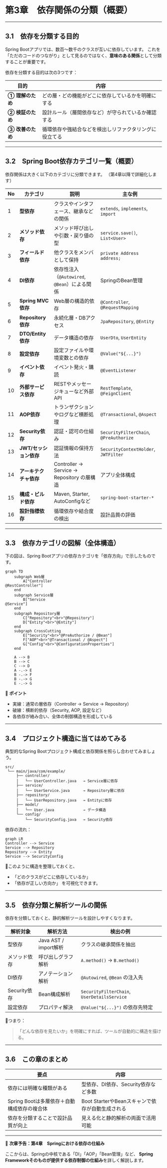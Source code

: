 # 第3章　依存関係の分類（概要）

---

## 3.1　依存を分類する目的

Spring Bootアプリでは、数百〜数千のクラスが互いに依存しています。
これを「ただのコードのつながり」として見るのではなく、**意味のある関係**として分類することが重要です。

依存を分類する目的は次の3つです：

| 目的          | 内容                          |
| ----------- | --------------------------- |
| **① 理解のため** | どの層・どの機能がどこに依存しているかを明確にする   |
| **② 検証のため** | 設計ルール（層間依存など）が守られているか確認する   |
| **③ 改善のため** | 循環依存や強結合などを検出しリファクタリングに役立てる |

---

## 3.2　Spring Boot依存カテゴリ一覧（概要）

依存関係は大きく以下のカテゴリに分類できます。
（第4章以降で詳細化します）

| No | カテゴリ             | 説明                                     | 主な例                                    |
| -- | ---------------- | -------------------------------------- | -------------------------------------- |
| 1  | **型依存**          | クラスやインタフェース、継承などの関係                    | `extends`, `implements`, `import`      |
| 2  | **メソッド依存**       | メソッド呼び出しや引数・戻り値の型                      | `service.save()`, `List<User>`         |
| 3  | **フィールド依存**      | 他クラスをメンバとして保持                          | `private Address address;`             |
| 4  | **DI依存**         | 依存性注入（`@Autowired`, `@Bean`）による関係      | SpringのBean管理                          |
| 5  | **Spring MVC依存** | Web層の構造的依存                             | `@Controller`, `@RequestMapping`       |
| 6  | **Repository依存** | 永続化層・DBアクセス                            | `JpaRepository`, `@Entity`             |
| 7  | **DTO/Entity依存** | データ構造の依存                               | `UserDto`, `UserEntity`                |
| 8  | **設定依存**         | 設定ファイルや環境変数との依存                        | `@Value("${...}")`                     |
| 9  | **イベント依存**       | イベント発火・購読                              | `@EventListener`                       |
| 10 | **外部サービス依存**     | RESTやメッセージキューなど外部API                   | `RestTemplate`, `@FeignClient`         |
| 11 | **AOP依存**        | トランザクションやログなど横断処理                      | `@Transactional`, `@Aspect`            |
| 12 | **Security依存**   | 認証・認可の仕組み                              | `SecurityFilterChain`, `@PreAuthorize` |
| 13 | **JWT/セッション依存**  | 認証情報の保持方法                              | `SecurityContextHolder`, `JWTFilter`   |
| 14 | **アーキテクチャ依存**    | Controller → Service → Repository の層構造 | アプリ全体構成                                |
| 15 | **構成・ビルド依存**     | Maven, Starter, AutoConfigなど           | `spring-boot-starter-*`                |
| 16 | **設計指標依存**       | 循環依存や結合度の検出                            | 設計品質の評価                                |

---

## 3.3　依存カテゴリの図解（全体構造）

下の図は、Spring Bootアプリの依存カテゴリを「依存方向」で示したものです。

```mermaid
graph TD
    subgraph Web層
        A["Controller
@RestController"]
    end
    subgraph Service層
        B["Service
@Service"]
    end
    subgraph Repository層
        C["Repository"<br>"@Repository"]
        D["Entity"<br>"@Entity"]
    end
    subgraph CrossCutting
        E["Security"<br>"@PreAuthorize / @Bean"]
        F["AOP"<br>"@Transactional / @Aspect"]
        G["Config"<br>"@ConfigurationProperties"]
    end

    A --> B
    B --> C
    C --> D
    A -.-> E
    B -.-> F
    B -.-> G
    E -.-> G
```

🧩 **ポイント**

* 実線：通常の層依存（Controller → Service → Repository）
* 破線：横断的依存（Security, AOP, 設定など）
* 各依存が絡み合い、全体の制御構造を形成している

---

## 3.4　プロジェクト構造に当てはめてみる

典型的なSpring Bootプロジェクト構成と依存関係を照らし合わせてみましょう。

```
src/
 └── main/java/com/example/
     ├── controller/
     │   └── UserController.java   → Service層に依存
     ├── service/
     │   └── UserService.java      → Repository層に依存
     ├── repository/
     │   └── UserRepository.java   → Entityに依存
     ├── model/
     │   └── User.java             → データ構造
     └── config/
         └── SecurityConfig.java   → Security依存
```

依存の流れ：

```mermaid
graph LR
Controller --> Service
Service --> Repository
Repository --> Entity
Service --> SecurityConfig
```

📘このように構造を整理しておくと、

* 「どのクラスがどこに依存しているか」
* 「依存が正しい方向か」
  を可視化できます。

---

## 3.5　依存分類と解析ツールの関係

依存を分類しておくと、静的解析ツールを設計しやすくなります。

| 解析対象       | 解析方法                | 検出の例                                        |
| ---------- | ------------------- | ------------------------------------------- |
| 型依存        | Java AST / import解析 | クラスの継承関係を抽出                                 |
| メソッド依存     | 呼び出しグラフ解析           | `A.method()` → `B.method()`                 |
| DI依存       | アノテーション解析           | `@Autowired`, `@Bean` の注入先                  |
| Security依存 | Bean構成解析            | `SecurityFilterChain`, `UserDetailsService` |
| 設定依存       | プロパティ解決             | `@Value("${...}")` の依存先特定                   |

🧠つまり：

> 「どんな依存を見たいか」を明確にすれば、ツールが自動的に構造を描ける。

---

## 3.6　この章のまとめ

| 要点                          | 内容                               |
| --------------------------- | -------------------------------- |
| 依存には明確な種類がある                | 型依存、DI依存、Security依存など多数          |
| Spring Bootは多層依存＋自動構成依存の複合体 | Boot StarterやBeanスキャンで依存が自動生成される |
| 依存を分類することで設計品質が向上           | 見える化と静的解析の両面で活用可能                |

---

📘 **次章予告：第4章　Springにおける依存の仕組み**

ここからは、Springの中核である「DI」「AOP」「Bean管理」など、
**Spring Frameworkそのものが提供する依存制御の仕組み**を詳しく解説します。

